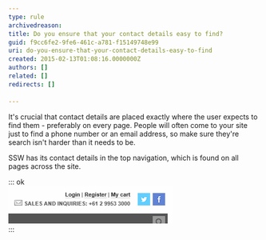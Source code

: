 ```yaml
---
type: rule
archivedreason: 
title: Do you ensure that your contact details easy to find?
guid: f9cc6fe2-9fe6-461c-a781-f15149748e99
uri: do-you-ensure-that-your-contact-details-easy-to-find
created: 2015-02-13T01:08:16.0000000Z
authors: []
related: []
redirects: []

---
```


It's crucial that contact details are placed exactly where the user expects to find       them - preferably on every page. People will often come to your site just to find       a phone number or an email address, so make sure they're search isn't harder than       it needs to be.

SSW has its contact details in the top navigation, which is found on all pages across       the site.

<!--endintro-->

::: ok  
![Figure: SSW's contact details on the web site](../../assets/MarketingContactBar.gif)  
:::
